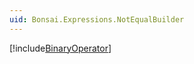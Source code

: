 ```yaml
---
uid: Bonsai.Expressions.NotEqualBuilder
---
```


[!include[BinaryOperator](~/articles/expressions-binaryoperator.md)]
